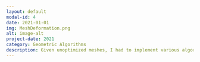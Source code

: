 ```yaml
---
layout: default
modal-id: 4
date: 2021-01-01
img: MeshDeformation.png
alt: image-alt
project-date: 2021
category: Geometric Algorithms
description: Given unoptimized meshes, I had to implement various algorithms to deform, optimize and debug them using C++, Qt and OpenGL.
---
```

